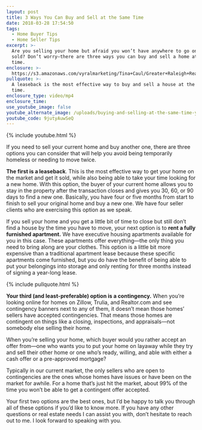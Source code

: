 ```yaml
---
layout: post
title: 3 Ways You Can Buy and Sell at the Same Time
date: 2018-03-28 17:54:50
tags:
  - Home Buyer Tips
  - Home Seller Tips
excerpt: >-
  Are you selling your home but afraid you won’t have anywhere to go once it’s
  sold? Don’t worry—there are three ways you can buy and sell a home at the same
  time.
enclosure: >-
  https://s3.amazonaws.com/vyralmarketing/Tina+Caul/Greater+Raleigh+Real+Estate-+Buying+and+Selling+at+the+Same+Time.mp4
pullquote: >-
  A leaseback is the most effective way to buy and sell a house at the same
  time.
enclosure_type: video/mp4
enclosure_time:
use_youtube_image: false
youtube_alternate_image: /uploads/buying-and-selling-at-the-same-time-youtube-1.jpg
youtube_code: 9jutyAuwSeQ
---
```


{% include youtube.html %}

If you need to sell your current home and buy another one, there are three options you can consider that will help you avoid being temporarily homeless or needing to move twice.&nbsp;

**The first is a leaseback**. This is the most effective way to get your home on the market and get it sold, while also being able to take your time looking for a new home. With this option, the buyer of your current home allows you to stay in the property after the transaction closes and gives you 30, 60, or 90 days to find a new one. Basically, you have four or five months from start to finish to sell your original home and buy a new one. We have four seller clients who are exercising this option as we speak.&nbsp;

If you sell your home and you get a little bit of time to close but still don’t find a house by the time you have to move, your next option is to **rent a fully furnished apartment.** We have executive housing apartments available for you in this case. These apartments offer everything—the only thing you need to bring along are your clothes. This option is a little bit more expensive than a traditional apartment lease because these specific apartments come furnished, but you do have the benefit of being able to put your belongings into storage and only renting for three months instead of signing a year-long lease.&nbsp;

{% include pullquote.html %}

**Your third (and least-preferable) option is a contingency.** When you’re looking online for homes on Zillow, Trulia, and Realtor.com and see contingency banners next to any of them, it doesn’t mean those homes’ sellers have accepted contingencies. That means those homes are contingent on things like a closing, inspections, and appraisals—not somebody else selling their home.

When you’re selling your home, which buyer would you rather accept an offer from—one who wants you to put your home on layaway while they try and sell their other home or one who’s ready, willing, and able with either a cash offer or a pre-approved mortgage?&nbsp;

Typically in our current market, the only sellers who are open to contingencies are the ones whose homes have issues or have been on the market for awhile. For a home that’s just hit the market, about 99% of the time you won’t be able to get a contingent offer accepted.&nbsp;

Your first two options are the best ones, but I’d be happy to talk you through all of these options if you’d like to know more. If you have any other questions or real estate needs I can assist you with, don’t hesitate to reach out to me. I look forward to speaking with you.